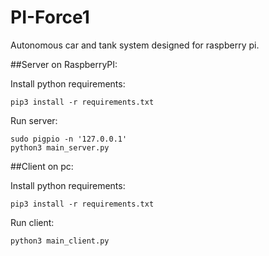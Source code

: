 # PI-Force1
Autonomous car and tank system designed for raspberry pi.

##Server on RaspberryPI:

Install python requirements:
```
pip3 install -r requirements.txt
```

Run server:
```
sudo pigpio -n '127.0.0.1'
python3 main_server.py
```

##Client on pc:

Install python requirements:
```
pip3 install -r requirements.txt
```
Run client:
```
python3 main_client.py
```

